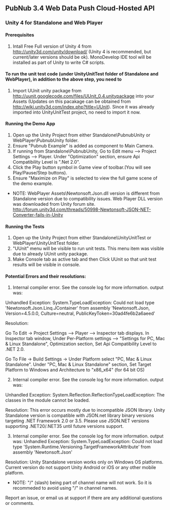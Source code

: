 ## PubNub 3.4 Web Data Push Cloud-Hosted API
### Unity 4 for Standalone and Web Player

#### Prerequisites
1. Intall Free Full version of Unity 4 from http://unity3d.com/unity/download/ (Unity 4 is recommended, but current/later versions should be ok). MonoDevelop IDE tool will be installed as part of Unity to write C# scripts.

#### To run the unit test code (under UnityUnitTest folder of Standalone and WebPlayer), in addition to the above step, you need to 
1. Import UUnit unity package from http://uunit.googlecode.com/files/UUnit_0.4.unitypackage into your Assets (Updates on this pacakage can be obtained from http://wiki.unity3d.com/index.php?title=UUnit). Since it was already imported into UnityUnitTest project, no need to import it now.
   

#### Running the Demo App

1. Open up the Unity Project from either Standalone\PubnubUnity or WebPlayer\PubnubUnity folder.
2. Ensure "Pubnub Example" is added as component to Main Camera.
3. If running from Standalone\PubnubUnity, Go to Edit menu --> Project Settings --> Player. 
   Under "Optimization" section, ensure Api Compatibility Level is ".Net 2.0".
4. Click the Play button symbol in Game view of toolbar.(You will see Play/Pause/Step buttons).
5. Ensure "Maximize on Play" is selected to view the full game scene of the demo example.

* NOTE: WebPlayer Assets\Newtonsoft.Json.dll version is different from Standalone version due to compatibility issues.
Web Player DLL version was downloaded from Unity forum site. http://forum.unity3d.com/threads/50998-Newtonsoft-JSON-NET-Converter-fails-in-Unity

#### Running the Tests

1. Open up the Unity Project from either Standalone\UnityUnitTest or WebPlayer\UnityUnitTest folder.
2. "UUnit" menu will be visible to run unit tests. This menu item was visible due to already UUnit unity package.
3. Make Console tab as active tab and then Click UUnit so that unit test results will be visible in console.

#### Potential Errors and their resolutions:

1) Internal compiler error. See the console log for more information. output was:

Unhandled Exception: System.TypeLoadException: Could not load type 'Newtonsoft.Json.Linq.JContainer' from assembly 'Newtonsoft.Json, Version=4.5.0.0, Culture=neutral, PublicKeyToken=30ad4fe6b2a6aeed'

Resolution:

Go To Edit -> Project Settings --> Player --> Inspector tab displays.
In Inspector tab window, Under  Per-Platform settings --> "Settings for PC, Mac & Linux Standalone", Optimization section, Set Api Compatibility Level to .NET 2.0.

Go To File -> Build Settings -> Under Platform select "PC, Mac & Linux Standalone". 
Under "PC, Mac & Linux Standalone" section, Set Target Platform to Windows and Architecture to "x86_x64" (for 64 bit OS)



2) Internal compiler error. See the console log for more information. output was:

Unhandled Exception: System.Reflection.ReflectionTypeLoadException: The classes in the module cannot be loaded.


Resolution: This error occurs mostly due to incompatible JSON library. Unity Standalone version is compatible with JSON.net library binary versions targeting .NET Framework 2.0 or 3.5. Please use JSON.NET versions supporting .NET20/.NET35 until future versions support.


3) Internal compiler error. See the console log for more information. output was:
Unhandled Exception: System.TypeLoadException: Could not load type 'System.Runtime.Versioning.TargetFrameworkAttribute' from assembly 'Newtonsoft.Json'

Resolution: Unity Standalone version works only on Windows OS platforms. Current version do not support Unity Android or iOS or any other mobile platform.



* NOTE: "/" (slash) being part of channel name will not work. So it is recommeded to avoid using "/" in channel names.

Report an issue, or email us at support if there are any additional questions or comments.
